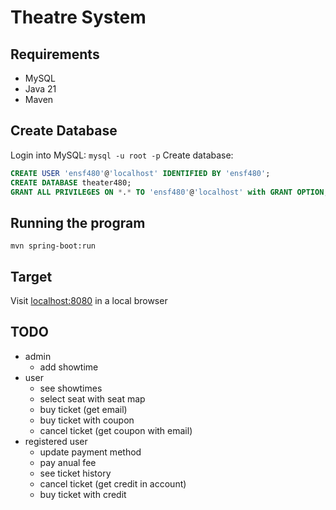 # Theatre System
## Requirements
- MySQL
- Java 21
- Maven
## Create Database
Login into MySQL: `mysql -u root -p`
Create database:
```sql
CREATE USER 'ensf480'@'localhost' IDENTIFIED BY 'ensf480';
CREATE DATABASE theater480;
GRANT ALL PRIVILEGES ON *.* TO 'ensf480'@'localhost' with GRANT OPTION;
```
## Running the program
`mvn spring-boot:run`
## Target
Visit [localhost:8080](http://localhost:8080) in a local browser
## TODO
- admin
  - add showtime
- user
  - see showtimes
  - select seat with seat map
  - buy ticket (get email)
  - buy ticket with coupon
  - cancel ticket (get coupon with email)
- registered user
  - update payment method
  - pay anual fee
  - see ticket history
  - cancel ticket (get credit in account)
  - buy ticket with credit